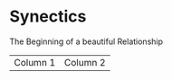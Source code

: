 Synectics
=========
The Beginning of a beautiful Relationship

<table border="0" cellpadding="0" cellspacing="0" class="columns-container">
    <tr>
        <td class="force-col" valign="top">
            Column 1
        </td>
        <td class="force-col" valign="top">
            Column 2
        </td>
    </tr>
</table>
